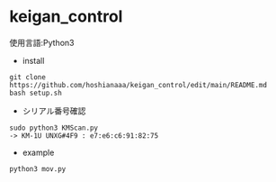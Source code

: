 # keigan_control
使用言語:Python3

- install  

```
git clone https://github.com/hoshianaaa/keigan_control/edit/main/README.md
bash setup.sh  
```

- シリアル番号確認

```
sudo python3 KMScan.py  
-> KM-1U UNXG#4F9 : e7:e6:c6:91:82:75  
```

- example
```
python3 mov.py
```


